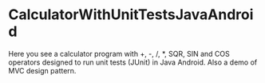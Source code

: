 # CalculatorWithUnitTestsJavaAndroid
Here you see a calculator program with +, -, /, *, SQR, SIN and COS operators designed to run unit tests (JUnit) in Java Android. Also a demo of MVC design pattern.
